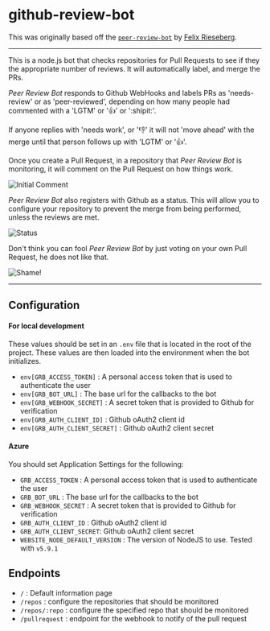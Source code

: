 # github-review-bot

This was originally based off the [`peer-review-bot`](https://github.com/felixrieseberg/peer-review-bot) by [Felix Rieseberg](https://github.com/felixrieseberg).

---

This is a node.js bot that checks repositories for Pull Requests to see if they
the appropriate number of reviews. It will automatically label, and merge the PRs.

 _Peer Review Bot_ responds to Github WebHooks and labels PRs as 'needs-review' or as
'peer-reviewed', depending on how many people had commented with a 'LGTM' or ':+1:' or ':shipit:'.

If anyone replies with 'needs work', or ':-1:' it will not 'move ahead' with
the merge until that person follows up with 'LGTM' or ':+1:'.

Once you create a Pull Request, in a repository that _Peer Review Bot_ is monitoring,
it will comment on the Pull Request on how things work.

![Initial Comment](http://i.imgur.com/TyNYxU9.png)

 _Peer Review Bot_ also registers with Github as a status. This will allow you to configure
your repository to prevent the merge from being performed, unless the reviews are
met.

![Status](http://i.imgur.com/VlsZ7dU.png)

Don't think you can fool _Peer Review Bot_ by just voting on your own Pull Request,
he does not like that.

![Shame!](http://i.imgur.com/Fb6VGdY.png)

---

## Configuration

#### For local development

These values should be set in an `.env` file that is located in the root of the project. These
values are then loaded into the environment when the bot initializes.

- `env[GRB_ACCESS_TOKEN]` : A personal access token that is used to authenticate the user
- `env[GRB_BOT_URL]` : The base url for the callbacks to the bot
- `env[GRB_WEBHOOK_SECRET]` : A secret token that is provided to Github for verification
- `env[GRB_AUTH_CLIENT_ID]` : Github oAuth2 client id
- `env[GRB_AUTH_CLIENT_SECRET]` : Github oAuth2 client secret

#### Azure

You should set Application Settings for the following:

- `GRB_ACCESS_TOKEN` : A personal access token that is used to authenticate the user
- `GRB_BOT_URL` : The base url for the callbacks to the bot
- `GRB_WEBHOOK_SECRET` : A secret token that is provided to Github for verification
- `GRB_AUTH_CLIENT_ID` : Github oAuth2 client id
- `GRB_AUTH_CLIENT_SECRET`: Github oAuth2 client secret
- `WEBSITE_NODE_DEFAULT_VERSION` : The version of NodeJS to use. Tested with `v5.9.1`


## Endpoints

- `/` : Default information page
- `/repos` : configure the repositories that should be monitored
- `/repos/:repo` : configure the specified repo that should be monitored
- `/pullrequest` : endpoint for the webhook to notify of the pull request
